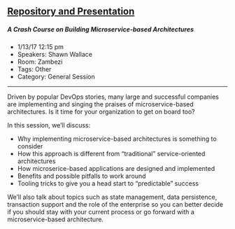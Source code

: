 [Repository and Presentation](https://github.com/shawnewallace/choreographed_process)
---
##### A Crash Course on Building Microservice-based Architectures
* 1/13/17 12:15 pm
* Speakers: Shawn Wallace
* Room: Zambezi
* Tags: Other
* Category: General Session
---

Driven by popular DevOps stories, many large and successful companies are implementing and singing the praises of microservice-based architectures. Is it time for your organization to get on board too? 

In this session, we’ll discuss:
* Why implementing microservice-based architectures is something to consider
* How this approach is different from “traditional” service-oriented architectures
* How microserice-based applications are designed and implemented
* Benefits and possible pitfalls to work around
* Tooling tricks to give you a head start to “predictable” success 

We’ll also talk about topics such as state management, data persistence, transaction support and the role of the enterprise so you can better decide if you should stay with your current process or go forward with a microservice-based architecture.
